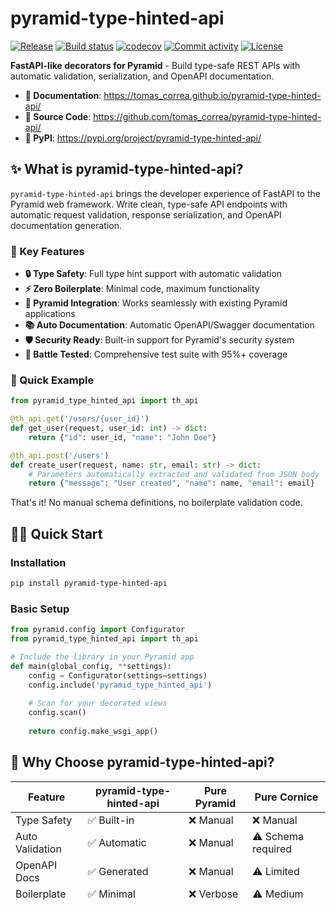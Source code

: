 # pyramid-type-hinted-api

[![Release](https://img.shields.io/github/v/release/tomas_correa/pyramid-type-hinted-api)](https://img.shields.io/github/v/release/tomas_correa/pyramid-type-hinted-api)
[![Build status](https://img.shields.io/github/actions/workflow/status/tomas_correa/pyramid-type-hinted-api/main.yml?branch=main)](https://github.com/tomas_correa/pyramid-type-hinted-api/actions/workflows/main.yml?query=branch%3Amain)
[![codecov](https://codecov.io/gh/tomas_correa/pyramid-type-hinted-api/branch/main/graph/badge.svg)](https://codecov.io/gh/tomas_correa/pyramid-type-hinted-api)
[![Commit activity](https://img.shields.io/github/commit-activity/m/tomas_correa/pyramid-type-hinted-api)](https://img.shields.io/github/commit-activity/m/tomas_correa/pyramid-type-hinted-api)
[![License](https://img.shields.io/github/license/tomas_correa/pyramid-type-hinted-api)](https://img.shields.io/github/license/tomas_correa/pyramid-type-hinted-api)

**FastAPI-like decorators for Pyramid** - Build type-safe REST APIs with automatic validation, serialization, and OpenAPI documentation.

- **📖 Documentation**: <https://tomas_correa.github.io/pyramid-type-hinted-api/>
- **🔧 Source Code**: <https://github.com/tomas_correa/pyramid-type-hinted-api/>
- **🐍 PyPI**: <https://pypi.org/project/pyramid-type-hinted-api/>

## ✨ What is pyramid-type-hinted-api?

`pyramid-type-hinted-api` brings the developer experience of FastAPI to the Pyramid web framework. Write clean, type-safe API endpoints with automatic request validation, response serialization, and OpenAPI documentation generation.

### 🎯 Key Features

- **🔒 Type Safety**: Full type hint support with automatic validation
- **⚡ Zero Boilerplate**: Minimal code, maximum functionality
- **🔗 Pyramid Integration**: Works seamlessly with existing Pyramid applications
- **📚 Auto Documentation**: Automatic OpenAPI/Swagger documentation
- **🛡️ Security Ready**: Built-in support for Pyramid's security system
- **🧪 Battle Tested**: Comprehensive test suite with 95%+ coverage

### 🚀 Quick Example

```python
from pyramid_type_hinted_api import th_api

@th_api.get('/users/{user_id}')
def get_user(request, user_id: int) -> dict:
    return {"id": user_id, "name": "John Doe"}

@th_api.post('/users')
def create_user(request, name: str, email: str) -> dict:
    # Parameters automatically extracted and validated from JSON body
    return {"message": "User created", "name": name, "email": email}
```

That's it! No manual schema definitions, no boilerplate validation code.

## 🏃‍♂️ Quick Start

### Installation

```bash
pip install pyramid-type-hinted-api
```

### Basic Setup

```python
from pyramid.config import Configurator
from pyramid_type_hinted_api import th_api

# Include the library in your Pyramid app
def main(global_config, **settings):
    config = Configurator(settings=settings)
    config.include('pyramid_type_hinted_api')
    
    # Scan for your decorated views
    config.scan()
    
    return config.make_wsgi_app()
```

## 🎯 Why Choose pyramid-type-hinted-api?

| Feature | pyramid-type-hinted-api | Pure Pyramid | Pure Cornice |
|---------|------------------------|---------------|--------------|
| Type Safety | ✅ Built-in | ❌ Manual | ❌ Manual |
| Auto Validation | ✅ Automatic | ❌ Manual | ⚠️ Schema required |
| OpenAPI Docs | ✅ Generated | ❌ Manual | ⚠️ Limited |
| Boilerplate | ✅ Minimal | ❌ Verbose | ⚠️ Medium |
| Learning Curve | ✅ Gentle | ⚠️ Steep | ⚠️ Medium |

## 📚 Learn More

- **[📖 Full Documentation](https://tomas_correa.github.io/pyramid-type-hinted-api/)** - Complete guides and API reference
- **[🚀 Getting Started](https://tomas_correa.github.io/pyramid-type-hinted-api/getting-started/)** - Step-by-step tutorial
- **[💡 Examples](examples/blog_api/)** - Complete blog API example with advanced features
- **[🔒 Security Guide](https://tomas_correa.github.io/pyramid-type-hinted-api/security/)** - Authentication and authorization

## 🤝 Contributing

We welcome contributions! Please see our [Contributing Guide](CONTRIBUTING.rst) for details.

## 📄 License

This project is licensed under the MIT License - see the [LICENSE](LICENSE) file for details.